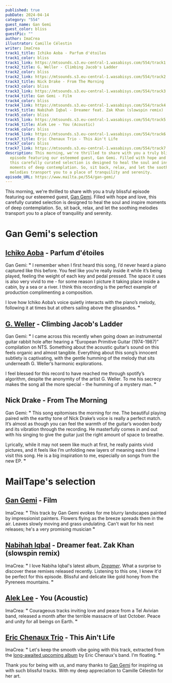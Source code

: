 ```yaml
---
published: true
pubDate: 2024-04-14
category: "554"
guest_name: Gan Gemi
guest_color: bliss
guestPic: ""
author: ImaCrea
illustrator: Camille Célestin
writer: ImaCrea
track1_title: Ichiko Aoba - Parfum d'étoiles
track1_color: bliss
track1_link: https://mtsounds.s3.eu-central-1.wasabisys.com/554/track1.mp3
track2_title: G. Weller - Climbing Jacob's Ladder
track2_color: bliss
track2_link: https://mtsounds.s3.eu-central-1.wasabisys.com/554/track2.mp3
track3_title: Nick Drake - From The Morning
track3_color: bliss
track3_link: https://mtsounds.s3.eu-central-1.wasabisys.com/554/track3.mp3
track4_title: Gan Gemi - Film
track4_color: bliss
track4_link: https://mtsounds.s3.eu-central-1.wasabisys.com/554/track4.mp3
track5_title: Nabihah Iqbal - Dreamer feat. Zak Khan (slowspin remix)
track5_color: bliss
track5_link: https://mtsounds.s3.eu-central-1.wasabisys.com/554/track5.mp3
track6_title: Alek Lee - You (Acoustic)
track6_color: bliss
track6_link: https://mtsounds.s3.eu-central-1.wasabisys.com/554/track6.mp3
track7_title: Eric Chenaux Trio - This Ain't Life
track7_color: bliss
track7_link: https://mtsounds.s3.eu-central-1.wasabisys.com/554/track7.mp3
description: This morning, we're thrilled to share with you a truly blissful
  episode featuring our esteemed guest, Gan Gemi. Filled with hope and love,
  this carefully curated selection is designed to heal the soul and inspire
  moments of deep contemplation. So, sit back, relax, and let the soothing
  melodies transport you to a place of tranquility and serenity.
episode_URL: https://www.mailta.pe/554/gan-gemi/
---
```

This morning, we're thrilled to share with you a truly blissful episode featuring our esteemed guest, [Gan Gemi](https://gangemi.bandcamp.com). Filled with hope and love, this carefully curated selection is designed to heal the soul and inspire moments of deep contemplation. So, sit back, relax, and let the soothing melodies transport you to a place of tranquility and serenity.

# Gan Gemi's selection

## [Ichiko Aoba](https://ichikoaoba.bandcamp.com) - Parfum d'étoiles

Gan Gemi: **"** I remember when I first heard this song, I’d never heard a piano captured like this before. You feel like you’re really inside it while it’s being played, feeling the weight of each key and pedal pressed. The space it uses is also very vivid to me - for some reason I picture it taking place inside a cabin, by a sea or a river. I think this recording is the perfect example of production complimenting a composition.

I love how Ichiko Aoba’s voice quietly interacts with the piano’s melody, following it at times but at others sailing above the glissandos. **"** 

## [G. Weller](https://fullcolorsoundrecords.bandcamp.com/album/pirate-songs-of-the-lower-islands) - Climbing Jacob's Ladder

Gan Gemi: **"** I came across this recently when going down an instrumental guitar rabbit hole after hearing a “European Primitive Guitar (1974-1987)” compilation on NTS. Something about the acoustic guitar’s sound on this feels organic and almost tangible. Everything about this song’s innocent subtlety is captivating, with the gentle humming of the melody that sits underneath G. Weller’s harmonic explorations.

I feel blessed for this record to have reached me through spotify’s algorithm, despite the anonymity of the artist G. Weller. To me his secrecy makes the song all the more special - the humming of a mystery man. **"** 

## Nick Drake - From The Morning

Gan Gemi: **"** This song epitomises the morning for me. The beautiful playing paired with the earthy tone of Nick Drake’s voice is really a perfect match. It’s almost as though you can feel the warmth of the guitar’s wooden body and its vibration through the recording. He masterfully comes in and out with his singing to give the guitar just the right amount of space to breathe.

Lyrically, while it may not seem like much at first, he really paints vivid pictures, and it feels like I’m unfolding new layers of meaning each time I visit this song. He is a big inspiration to me, especially on songs from the new EP. **"** 

# MailTape's selection

## [Gan Gemi](https://gangemi.bandcamp.com) - Film

 ImaCrea: **"** This track by Gan Gemi evokes for me blurry landscapes painted by impressionist painters. Flowers flying as the breeze spreads them in the air. Leaves slowly moving and grass undulating. Can't wait for his next releases; he's a very promising musician **"** 

## [Nabihah Iqbal](https://nabihahiqbal.bandcamp.com) - Dreamer feat. Zak Khan (slowspin remix)

ImaCrea: **"** I love Nabiha Iqbal's latest album, *[Dreamer](https://nabihahiqbal.bandcamp.com/album/dreamer)*. What a surprise to discover these remixes released recently. Listening to this one, I knew it'd be perfect for this episode. Blissful and delicate like gold honey from the Pyrenees mountains. **"** 

## [Alek Lee](https://alekleemusic.bandcamp.com/) - You (Acoustic)

ImaCrea: **"** Courageous tracks inviting love and peace from a Tel Avivian band, released a month after the terrible massacre of last October. Peace and unity for all beings on Earth. **"** 

## [Eric Chenaux Trio](https://ericchenaux.bandcamp.com/) - This Ain't Life

ImaCrea: **"** Let's keep the smooth vibe going with this track, extracted from the [long-awaited upcoming album](https://ericchenaux.bandcamp.com/album/delights-of-my-life) by Eric Chenaux's band. I'm floating. **"** 

Thank you for being with us, and many thanks to [Gan Gemi](https://gangemi.bandcamp.com) for inspiring us with such blissful tracks. With my deep appreciation to Camille Célestin for her art.
